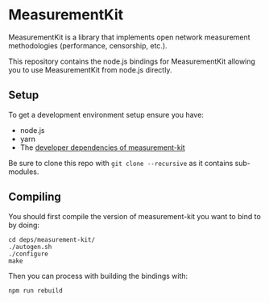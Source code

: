 # MeasurementKit

MeasurementKit is a library that implements open network measurement
methodologies (performance, censorship, etc.).

This repository contains the node.js bindings for MeasurementKit allowing you
to use MeasurementKit from node.js directly.

## Setup

To get a development environment setup ensure you have:

* node.js
* yarn
* The [developer dependencies of measurement-kit](https://github.com/measurement-kit/measurement-kit/blob/master/doc/tutorial/unix.md#configure)

Be sure to clone this repo with `git clone --recursive` as it contains
sub-modules.

## Compiling

You should first compile the version of measurement-kit you want to bind to by
doing:

```
cd deps/measurement-kit/
./autogen.sh
./configure
make
```

Then you can process with building the bindings with:

```
npm run rebuild
```
